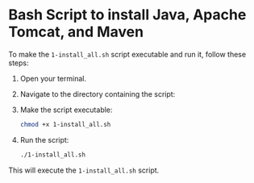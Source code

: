 
# Bash Script to install Java, Apache Tomcat, and Maven

To make the `1-install_all.sh` script executable and run it, follow these steps:

1. Open your terminal.
2. Navigate to the directory containing the script:
3. Make the script executable:

    ```bash
    chmod +x 1-install_all.sh
    ```

4. Run the script:

    ```bash
    ./1-install_all.sh
    ```

This will execute the `1-install_all.sh` script.
